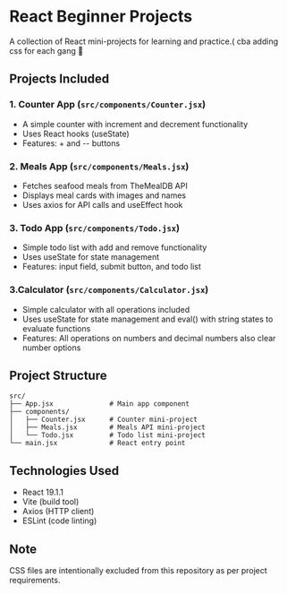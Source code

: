 # React Beginner Projects

A collection of React mini-projects for learning and practice.( cba adding css for each gang 🥀

## Projects Included

### 1. Counter App (`src/components/Counter.jsx`)
- A simple counter with increment and decrement functionality
- Uses React hooks (useState)
- Features: + and -- buttons

### 2. Meals App (`src/components/Meals.jsx`)
- Fetches seafood meals from TheMealDB API
- Displays meal cards with images and names
- Uses axios for API calls and useEffect hook

### 3. Todo App (`src/components/Todo.jsx`)
- Simple todo list with add and remove functionality
- Uses useState for state management
- Features: input field, submit button, and todo list

### 3.Calculator (`src/components/Calculator.jsx`)
- Simple calculator with all operations included
- Uses useState for state management and eval() with string states to evaluate functions
- Features: All operations on numbers and decimal numbers also clear number options


## Project Structure

```
src/
├── App.jsx              # Main app component
├── components/
│   ├── Counter.jsx      # Counter mini-project
│   ├── Meals.jsx        # Meals API mini-project
│   └── Todo.jsx         # Todo list mini-project
└── main.jsx             # React entry point
```

## Technologies Used

- React 19.1.1
- Vite (build tool)
- Axios (HTTP client)
- ESLint (code linting)

## Note

CSS files are intentionally excluded from this repository as per project requirements.
